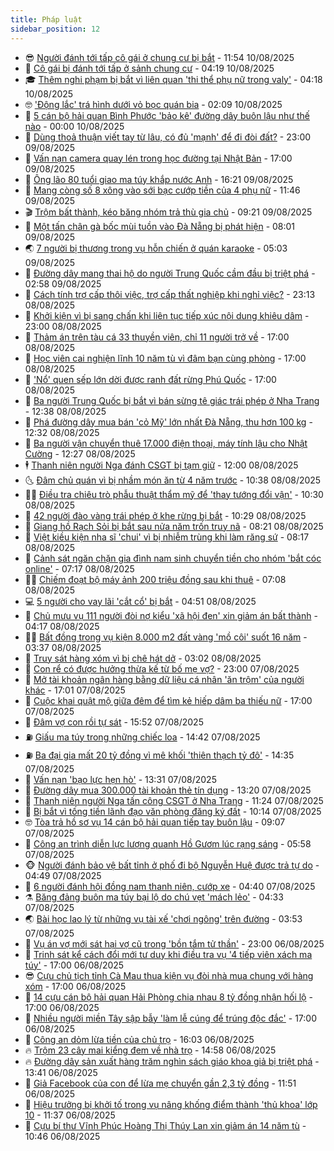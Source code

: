 ```yaml
---
title: Pháp luật
sidebar_position: 12
---
```


<!-- vnexpress-phap-luat:START -->
- 😎 [Người đánh tới tấp cô gái ở chung cư bị bắt](https://vnexpress.net/nguoi-danh-toi-tap-co-gai-o-chung-cu-bi-bat-4925138.html) - 11:54 10/08/2025
- 🥰 [Cô gái bị đánh tới tấp ở sảnh chung cư](https://vnexpress.net/thanh-nien-xam-tro-danh-toi-tap-phu-nu-o-chung-cu-4925041.html) - 04:19 10/08/2025
- 🎓 [Thêm nghi phạm bị bắt vì liên quan &#39;thi thể phụ nữ trong valy&#39;](https://vnexpress.net/them-nghi-pham-bi-bat-vi-lien-quan-thi-the-phu-nu-trong-valy-4925042.html) - 04:18 10/08/2025
- 🤓 [&#39;Động lắc&#39; trá hình dưới vỏ bọc quán bia](https://vnexpress.net/dong-lac-tra-hinh-duoi-vo-boc-quan-bia-4924997.html) - 02:09 10/08/2025
- 🎊 [5 cán bộ hải quan Bình Phước &#39;bảo kê&#39; đường dây buôn lậu như thế nào](https://vnexpress.net/5-can-bo-hai-quan-binh-phuoc-bao-ke-duong-day-buon-lau-nhu-the-nao-4924884.html) - 00:00 10/08/2025
- 🙉 [Dùng thoả thuận viết tay từ lâu, có đủ &#39;mạnh&#39; để đi đòi đất?](https://vnexpress.net/mot-to-giay-viet-tay-tu-lau-co-du-manh-de-di-doi-dat-4924575.html) - 23:00 09/08/2025
- 🤡 [Vấn nạn camera quay lén trong học đường tại Nhật Bản](https://vnexpress.net/van-nan-camera-quay-len-trong-hoc-duong-tai-nhat-ban-4924896.html) - 17:00 09/08/2025
- 🗽 [Ông lão 80 tuổi giao ma túy khắp nước Anh](https://vnexpress.net/ong-lao-80-tuoi-giao-ma-tuy-khap-nuoc-anh-4924930.html) - 16:21 09/08/2025
- 🌋 [Mang còng số 8 xông vào sới bạc cướp tiền của 4 phụ nữ](https://vnexpress.net/mang-cong-so-8-xong-vao-soi-bac-cuop-tien-cua-4-phu-nu-4924903.html) - 11:46 09/08/2025
- 🎬 [Trộm bất thành, kéo băng nhóm trả thù gia chủ](https://vnexpress.net/trom-bat-thanh-keo-bang-nhom-tra-thu-gia-chu-4924875.html) - 09:21 09/08/2025
- 💯 [Một tấn chân gà bốc mùi tuồn vào Đà Nẵng bị phát hiện](https://vnexpress.net/mot-tan-chan-ga-boc-mui-tuon-vao-da-nang-bi-phat-hien-4924667.html) - 08:01 09/08/2025
- 🌏 [7 người bị thương trong vụ hỗn chiến ở quán karaoke](https://vnexpress.net/7-nguoi-bi-thuong-trong-vu-hon-chien-o-quan-karaoke-4924793.html) - 05:03 09/08/2025
- 🌊 [Đường dây mang thai hộ do người Trung Quốc cầm đầu bị triệt phá](https://vnexpress.net/duong-day-mang-thai-ho-do-nguoi-trung-quoc-cam-dau-bi-triet-pha-4924734.html) - 02:58 09/08/2025
- 💂 [Cách tính trợ cấp thôi việc, trợ cấp thất nghiệp khi nghỉ việc?](https://vnexpress.net/cach-tinh-tro-cap-thoi-viec-tro-cap-that-nghiep-khi-nghi-viec-4923617.html) - 23:13 08/08/2025
- 🎡 [Khởi kiện vì bị sang chấn khi liên tục tiếp xúc nội dung khiêu dâm](https://vnexpress.net/khoi-kien-vi-bi-sang-chan-khi-lien-tuc-tiep-xuc-noi-dung-khieu-dam-4924660.html) - 23:00 08/08/2025
- 🫶 [Thảm án trên tàu cá 33 thuyền viên, chỉ 11 người trở về](https://vnexpress.net/tham-an-tren-tau-ca-33-thuyen-vien-chi-11-nguoi-tro-ve-4924636.html) - 17:00 08/08/2025
- 🐲 [Học viên cai nghiện lĩnh 10 năm tù vì đâm bạn cùng phòng](https://vnexpress.net/hoc-vien-cai-nghien-linh-10-nam-tu-vi-dam-ban-cung-phong-4924625.html) - 17:00 08/08/2025
- 🚀 [&#39;Nổ&#39; quen sếp lớn dời được ranh đất rừng Phú Quốc](https://vnexpress.net/no-quen-sep-lon-doi-duoc-ranh-dat-rung-phu-quoc-4924606.html) - 17:00 08/08/2025
- 🎊 [Ba người Trung Quốc bị bắt vì bán sừng tê giác trái phép ở Nha Trang](https://vnexpress.net/ba-nguoi-trung-quoc-bi-bat-vi-ban-sung-te-giac-trai-phep-o-nha-trang-4923103.html) - 12:38 08/08/2025
- 🤗 [Phá đường dây mua bán &#39;cỏ Mỹ&#39; lớn nhất Đà Nẵng, thu hơn 100 kg](https://vnexpress.net/pha-duong-day-hon-100-kg-co-my-lon-nhat-da-nang-4924486.html) - 12:32 08/08/2025
- 🗽 [Ba người vận chuyển thuê 17.000 điện thoại, máy tính lậu cho Nhật Cường](https://vnexpress.net/ba-nguoi-van-chuyen-thue-17-000-dien-thoai-may-tinh-lau-cho-nhat-cuong-4924627.html) - 12:27 08/08/2025
- 🕴 [Thanh niên người Nga đánh CSGT bị tạm giữ](https://vnexpress.net/thanh-nien-nguoi-nga-danh-csgt-bi-tam-giu-4924632.html) - 12:00 08/08/2025
- 🌜 [Đâm chủ quán vì bị nhầm món ăn từ 4 năm trước](https://vnexpress.net/dam-chu-quan-vi-bi-nham-mon-an-tu-4-nam-truoc-4924609.html) - 10:38 08/08/2025
- 🧑‍🏫 [Điều tra chiêu trò phẫu thuật thẩm mỹ để &#39;thay tướng đổi vận&#39;](https://vnexpress.net/dieu-tra-chieu-tro-phau-thuat-tham-my-de-thay-tuong-doi-van-4924566.html) - 10:30 08/08/2025
- 🦩 [42 người đào vàng trái phép ở khe rừng bị bắt](https://vnexpress.net/42-nguoi-dao-vang-trai-phep-o-khe-rung-bi-bat-4924590.html) - 10:29 08/08/2025
- 💼 [Giang hồ Rạch Sỏi bị bắt sau nửa năm trốn truy nã](https://vnexpress.net/giang-ho-rach-soi-bi-bat-sau-nua-nam-tron-truy-na-4924495.html) - 08:21 08/08/2025
- 💫 [Việt kiều kiện nha sĩ &#39;chui&#39; vì bị nhiễm trùng khi làm răng sứ](https://vnexpress.net/viet-kieu-kien-nha-si-chui-vi-bi-nhiem-trung-khi-lam-rang-su-4924432.html) - 08:17 08/08/2025
- 🦅 [Cảnh sát ngăn chặn gia đình nam sinh chuyển tiền cho nhóm &#39;bắt cóc online&#39;](https://vnexpress.net/canh-sat-ngan-chan-gia-dinh-nam-sinh-chuyen-tien-cho-nhom-bat-coc-online-4924369.html) - 07:17 08/08/2025
- 🧑‍💻 [Chiếm đoạt bộ máy ảnh 200 triệu đồng sau khi thuê](https://vnexpress.net/chiem-doat-bo-may-anh-200-trieu-dong-sau-khi-thue-4924479.html) - 07:08 08/08/2025
- 💻 [5 người cho vay lãi &#39;cắt cổ&#39; bị bắt](https://vnexpress.net/5-nguoi-cho-vay-lai-cat-co-bi-bat-4924385.html) - 04:51 08/08/2025
- 🤠 [Chủ mưu vụ 111 người đòi nợ kiểu &#39;xã hội đen&#39; xin giảm án bất thành](https://vnexpress.net/chu-muu-vu-111-nguoi-doi-no-kieu-xa-hoi-den-xin-giam-an-bat-thanh-4922461.html) - 04:17 08/08/2025
- 🧑‍🏫 [Bất đồng trong vụ kiện 8.000 m2 đất vàng &#39;mồ côi&#39; suốt 16 năm](https://vnexpress.net/bat-dong-trong-vu-kien-8-000-m2-dat-vang-mo-coi-suot-16-nam-4923624.html) - 03:37 08/08/2025
- 🌈 [Truy sát hàng xóm vì bị chê hát dở](https://vnexpress.net/truy-sat-hang-xom-vi-bi-che-hat-do-4924175.html) - 03:02 08/08/2025
- 🌮 [Con rể có được hưởng thừa kế từ bố mẹ vợ?](https://vnexpress.net/con-re-co-duoc-huong-thua-ke-tu-bo-me-vo-4923614.html) - 23:00 07/08/2025
- 🐲 [Mở tài khoản ngân hàng bằng dữ liệu cá nhân &#39;ăn trộm&#39; của người khác](https://vnexpress.net/tu-y-mo-tai-khoan-ngan-hang-bang-du-lieu-ca-nhan-an-trom-cua-nguoi-khac-4924081.html) - 17:01 07/08/2025
- 🧰 [Cuộc khai quật mộ giữa đêm để tìm kẻ hiếp dâm ba thiếu nữ](https://vnexpress.net/cuoc-khai-quat-mo-giua-dem-de-tim-ke-hiep-dam-ba-thieu-nu-4924049.html) - 17:00 07/08/2025
- 💄 [Đâm vợ con rồi tự sát](https://vnexpress.net/dam-vo-con-roi-tu-sat-4924106.html) - 15:52 07/08/2025
- ⛽️ [Giấu ma túy trong những chiếc loa](https://vnexpress.net/giau-ma-tuy-trong-nhung-chiec-loa-4924093.html) - 14:42 07/08/2025
- ⛽️ [Ba đại gia mất 20 tỷ đồng vì mê khối &#39;thiên thạch tỷ đô&#39;](https://vnexpress.net/ba-dai-gia-mat-20-ty-dong-vi-me-khoi-thien-thach-ty-do-4924068.html) - 14:35 07/08/2025
- 💂 [Vấn nạn &#39;bạo lực hẹn hò&#39;](https://vnexpress.net/nhung-cuoc-goi-bat-luc-cua-nan-nhan-bi-bao-luc-hen-ho-o-han-quoc-4924062.html) - 13:31 07/08/2025
- 🤔 [Đường dây mua 300.000 tài khoản thẻ tín dụng](https://vnexpress.net/duong-day-mua-300-000-the-tin-dung-4924075.html) - 13:20 07/08/2025
- 🧐 [Thanh niên người Nga tấn công CSGT ở Nha Trang](https://vnexpress.net/thanh-nien-nguoi-nga-tan-cong-csgt-o-nha-trang-4924057.html) - 11:24 07/08/2025
- 🎃 [Bị bắt vì tống tiền lãnh đạo văn phòng đăng ký đất](https://vnexpress.net/bi-bat-vi-tong-tien-lanh-dao-van-phong-dang-ky-dat-4924014.html) - 10:14 07/08/2025
- 🤓 [Tòa trả hồ sơ vụ 14 cán bộ hải quan tiếp tay buôn lậu](https://vnexpress.net/nghi-van-bo-lot-toi-pham-voi-nhieu-can-bo-hai-quan-trong-vu-an-tiep-tay-buon-lau-4923985.html) - 09:07 07/08/2025
- 💃 [Công an trình diễn lực lượng quanh Hồ Gươm lúc rạng sáng](https://vnexpress.net/cong-an-trinh-dien-luc-luong-quanh-ho-guom-luc-rang-sang-4923788.html) - 05:58 07/08/2025
- 🐵 [Người đánh bảo vệ bất tỉnh ở phố đi bộ Nguyễn Huệ được trả tự do](https://vnexpress.net/nguoi-danh-bao-ve-bat-tinh-o-pho-di-bo-nguyen-hue-duoc-tra-tu-do-4923880.html) - 04:49 07/08/2025
- 🤖 [6 người đánh hội đồng nam thanh niên, cướp xe](https://vnexpress.net/6-nguoi-danh-hoi-dong-nam-thanh-nien-cuop-xe-4923863.html) - 04:40 07/08/2025
- ⚗️ [Băng đảng buôn ma túy bại lộ do chú vẹt &#39;mách lẻo&#39;](https://vnexpress.net/bang-dang-buon-ma-tuy-bai-lo-do-chu-vet-mach-leo-4923752.html) - 04:33 07/08/2025
- 🌏 [Bài học lao lý từ những vụ tài xế &#39;chơi ngông&#39; trên đường](https://vnexpress.net/bai-hoc-lao-ly-tu-nhung-vu-tai-xe-choi-ngong-tren-duong-4923314.html) - 03:53 07/08/2025
- 🦆 [Vụ án vợ mới sát hại vợ cũ trong &#39;bồn tắm tử thần&#39;](https://vnexpress.net/am-muu-thu-tieu-vo-cu-cua-chong-vi-tiec-tien-cap-duong-4923611.html) - 23:00 06/08/2025
- 🐎 [Trinh sát kể cách đổi mới tư duy khi điều tra vụ &#39;4 tiếp viên xách ma túy&#39;](https://vnexpress.net/trinh-sat-ke-cach-doi-moi-tu-duy-khi-dieu-tra-vu-4-tiep-vien-xach-ma-tuy-4923671.html) - 17:00 06/08/2025
- 😎 [Cựu chủ tịch tỉnh Cà Mau thua kiện vụ đòi nhà mua chung với hàng xóm](https://vnexpress.net/cuu-chu-tich-tinh-ca-mau-thua-kien-vu-doi-nha-mua-chung-voi-hang-xom-4923660.html) - 17:00 06/08/2025
- 💪 [14 cựu cán bộ hải quan Hải Phòng chia nhau 8 tỷ đồng nhận hối lộ](https://vnexpress.net/14-cuu-can-bo-hai-quan-hai-phong-chia-nhau-8-ty-dong-nhan-hoi-lo-4923627.html) - 17:00 06/08/2025
- 🤡 [Nhiều người miền Tây sập bẫy &#39;làm lễ cúng để trúng độc đắc&#39;](https://vnexpress.net/nhieu-nguoi-mien-tay-sap-bay-lam-le-cung-de-trung-doc-dac-4923569.html) - 17:00 06/08/2025
- 🌁 [Công an dỏm lừa tiền của chủ trọ](https://vnexpress.net/cong-an-dom-lua-tien-cua-chu-tro-4923670.html) - 16:03 06/08/2025
- 🔥 [Trộm 23 cây mai kiểng đem về nhà trọ](https://vnexpress.net/trom-23-cay-mai-kieng-dem-ve-nha-tro-4923655.html) - 14:58 06/08/2025
- 🔥 [Đường dây sản xuất hàng trăm nghìn sách giáo khoa giả bị triệt phá](https://vnexpress.net/duong-day-san-xuat-hang-tram-nghin-sach-giao-khoa-gia-bi-triet-pha-4923648.html) - 13:41 06/08/2025
- 👺 [Giả Facebook của con để lừa mẹ chuyển gần 2,3 tỷ đồng](https://vnexpress.net/gia-facebook-cua-con-de-lua-me-chuyen-gan-2-3-ty-dong-4923594.html) - 11:51 06/08/2025
- 🎊 [Hiệu trưởng bị khởi tố trong vụ nâng khống điểm thành &#39;thủ khoa&#39; lớp 10](https://vnexpress.net/hieu-truong-bi-khoi-to-trong-vu-nang-khong-diem-thanh-thu-khoa-lop-10-4923606.html) - 11:37 06/08/2025
- 🎊 [Cựu bí thư Vĩnh Phúc Hoàng Thị Thúy Lan xin giảm án 14 năm tù](https://vnexpress.net/cuu-bi-thu-vinh-phuc-hoang-thi-thuy-lan-xin-giam-an-14-nam-tu-4923548.html) - 10:46 06/08/2025<!-- vnexpress-phap-luat:END -->
